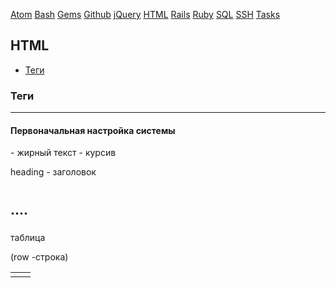 [Atom](/atom.md) [Bash](bash.md) [Gems](/gems.md) [Github](/github.md) [jQuery](/jquery.md) [HTML](html.md) [Rails](rails.md) [Ruby](ruby.md) [SQL](sql.md) [SSH](ssh.md) [Tasks](tasks.md)

## HTML


* [Теги](#теги)

### Теги

---

#### Первоначальная настройка системы

<b></b> - жирный текст
<i></i> - курсив

heading - заголовок
<h1><h2>....<h5></h5>

таблица

<table>
  <tr> (row -строка)
    <td></td>
    <td></td>
  </tr>
</table>
